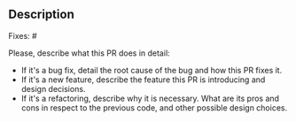 ## Description

Fixes: #<issue>

Please, describe what this PR does in detail:
- If it's a bug fix, detail the root cause of the bug and how this PR fixes it.
- If it's a new feature, describe the feature this PR is introducing and design decisions.
- If it's a refactoring, describe why it is necessary. What are its pros and cons in respect to the previous code, and other possible design choices.
